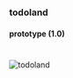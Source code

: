 ### todoland
#### prototype (1.0)
#
![todoland](https://user-images.githubusercontent.com/41709736/77626481-2a5e8500-6f91-11ea-870e-7dfed861a5f9.png)
